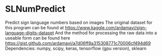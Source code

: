 # SLNumPredict
Predict sign language numbers based on images 
The original dataset for this program can be found at https://www.kaggle.com/ardamavi/sign-language-digits-dataset 
And the method for processing the raw data into a useable form 
can be found here https://gist.github.com/ardamavi/a7d06ff8a315308771c70006cf494d69 
Dependencies: numpy, scipy, keras, tensorflow (gpu version), sklearn
